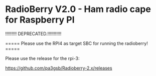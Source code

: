 # RadioBerry V2.0 - Ham radio cape for Raspberry PI

!!!!!!!!! DEPRECATED.!!!!!!!!!!!

===== Please use the RPI4 as target SBC for running the radioberry! =====

Please use the release for the rpi-3:

https://github.com/pa3gsb/Radioberry-2.x/releases
